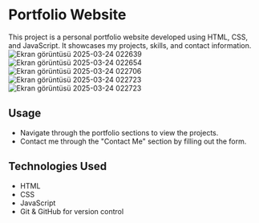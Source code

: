 # Portfolio Website

This project is a personal portfolio website developed using HTML, CSS, and JavaScript. It showcases my projects, skills, and contact information.
![Ekran görüntüsü 2025-03-24 022639](https://github.com/user-attachments/assets/12459ce1-59d1-42ad-86a7-1106be17969e)
![Ekran görüntüsü 2025-03-24 022654](https://github.com/user-attachments/assets/3b4a5c11-e368-4382-b052-25e2a9773418)
![Ekran görüntüsü 2025-03-24 022706](https://github.com/user-attachments/assets/a3d3267a-e594-42b8-8dbb-977434e48c62)
![Ekran görüntüsü 2025-03-24 022723](https://github.com/user-attachments/assets/e1100b8d-44fe-427e-9eb0-9498171873b4)
![Ekran görüntüsü 2025-03-24 022723](https://github.com/user-attachments/assets/a88371de-3165-4643-880d-0e6b4d588642)




## Usage

- Navigate through the portfolio sections to view the projects.
- Contact me through the "Contact Me" section by filling out the form.

## Technologies Used

- HTML
- CSS
- JavaScript
- Git & GitHub for version control
